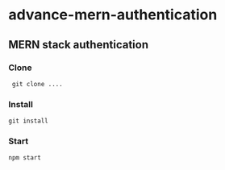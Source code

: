 # advance-mern-authentication
## MERN stack authentication
### Clone
``` git clone ....```
### Install 
``` git install ```
### Start
```npm start ```
